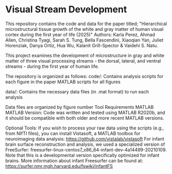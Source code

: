 # Visual Stream Development
This repository contains the code and data for the paper titled; 
"Hierarchical microstructural tissue growth of the white and gray matter of human visual cortex during the first year of life (2025)"
Authors: Karla Perez, Ahmad Allen, Christina Tyagi, Sarah S. Tung, Bella Fascendini, Xiaoqian Yan, Juliet Horenziak, Danya Ortiz, Hua Wu, Kalanit Grill-Spector & Vaidehi S. Natu.

This project examines the development of microstructure in gray and white matter of three visual processing streams - the dorsal, lateral, and ventral streams - during the first year of human life. 

The repository is organized as follows:
code/: Contains analysis scripts for each figure in the paper
MATLAB scripts for all figures

data/: Contains the necessary data files (in .mat format) to run each analysis

Data files are organized by figure number
Tool Requirements
MATLAB
MATLAB Version: Code was written and tested using MATLAB R2020b, and it should be compatible with both older and more recent MATLAB versions.

Optional Tools:
If you wish to process your raw data using the scripts (e.g., from NIfTI files), you can  install Vistasoft, a MATLAB toolbox for neuroimaging data analysis: https://github.com/vistalab/vistasoft
For infant brain surface reconstruction and analysis, we used a specialized version of FreeSurfer: freesurfer-linux-centos7_x86_64-infant-dev-4a14499-20210109. Note that this is a developmental version specifically optimized for infant brains. More information about infant Freesurfer can be found at: https://surfer.nmr.mgh.harvard.edu/fswiki/infantFS
